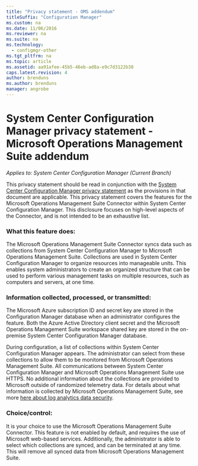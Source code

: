 ```yaml
---
title: "Privacy statement - OMS addendum"
titleSuffix: "Configuration Manager"
ms.custom: na
ms.date: 11/06/2016
ms.reviewer: na
ms.suite: na
ms.technology:
  - configmgr-other
ms.tgt_pltfrm: na
ms.topic: article
ms.assetid: aa91afee-45b5-46eb-ad8a-e9c7d3122b38
caps.latest.revision: 4
author: brenduns
ms.author: brenduns
manager: angrobe
---
```

# System Center Configuration Manager privacy statement - Microsoft Operations Management Suite addendum

*Applies to: System Center Configuration Manager (Current Branch)*

This privacy statement should be read in conjunction with the [System Center Configuration Manager privacy statement](https://www.microsoft.com/en-us/privacystatement/SystemCenterConfigurationManager/Default.aspx) as the provisions in that document are applicable. This privacy statement covers the features for the Microsoft Operations Management Suite Connector within System Center Configuration Manager. This disclosure focuses on high-level aspects of the Connector, and is not intended to be an exhaustive list.

### **What this feature does:**
The Microsoft Operations Management Suite Connector syncs data such as collections from System Center Configuration Manager to Microsoft Operations Management Suite. Collections are used in System Center Configuration Manager to organize resources into manageable units. This enables system administrators to create an organized structure that can be used to perform various management tasks on multiple resources, such as computers and servers, at one time.

### Information collected, processed, or transmitted:
The Microsoft Azure subscription ID and secret key are stored in the Configuration Manager database when an administrator configures the feature. Both the Azure Active Directory client secret and the Microsoft Operations Management Suite workspace shared key are stored in the on-premise System Center Configuration Manager database.

During configuration, a list of collections within System Center Configuration Manager appears. The administrator can select from these collections to allow them to be monitored from Microsoft Operations Management Suite. All communications between System Center Configuration Manager and Microsoft Operations Management Suite use HTTPS. No additional information about the collections are provided to Microsoft outside of randomized telemetry data. For details about what information is collected by Microsoft Operations Management Suite, see more [here about log analytics data security](https://azure.microsoft.com/en-us/documentation/articles/log-analytics-security/).

### Choice/control:
It is your choice to use the Microsoft Operations Management Suite Connector. This feature is not enabled by default, and requires the use of Microsoft web-based services. Additionally, the administrator is able to select which collections are synced, and can be terminated at any time. This will remove all synced data from Microsoft Operations Management Suite.
